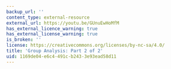 ```yaml
---
backup_url: ''
content_type: external-resource
external_url: https://youtu.be/GUnuEwHoMfM
has_external_licence_warning: true
has_external_license_warning: true
is_broken: ''
license: https://creativecommons.org/licenses/by-nc-sa/4.0/
title: 'Group Analysis: Part 2 of 2'
uid: 1169de04-e6c4-491c-b243-3e93ead58d11
---
```


